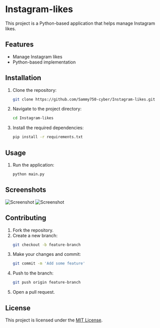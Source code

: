 # Instagram-likes

This project is a Python-based application that helps manage Instagram likes.

## Features

- Manage Instagram likes
- Python-based implementation

## Installation

1. Clone the repository:
    ```sh
    git clone https://github.com/Sammy750-cyber/Instagram-likes.git
    ```
2. Navigate to the project directory:
    ```sh
    cd Instagram-likes
    ```
3. Install the required dependencies:
    ```sh
    pip install -r requirements.txt
    ```

## Usage

1. Run the application:
    ```sh
    python main.py
    ```

## Screenshots

![Screenshot](path/to/image1.png)
![Screenshot](path/to/image2.png)

## Contributing

1. Fork the repository.
2. Create a new branch:
    ```sh
    git checkout -b feature-branch
    ```
3. Make your changes and commit:
    ```sh
    git commit -m 'Add some feature'
    ```
4. Push to the branch:
    ```sh
    git push origin feature-branch
    ```
5. Open a pull request.

## License

This project is licensed under the [MIT License](LICENSE).
